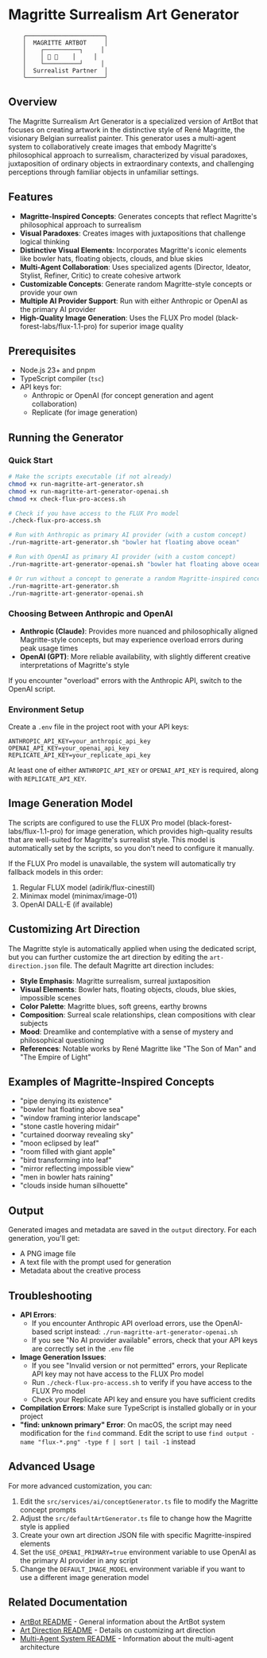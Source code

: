 # Magritte Surrealism Art Generator

```
    ╭──────────────────────╮
    │  MAGRITTE ARTBOT     │
    │    ┌──────────┐     │
    │    │ 🎩 🍎    │     │
    │    └──────────┘     │
    │  Surrealist Partner  │
    ╰──────────────────────╯
```

## Overview

The Magritte Surrealism Art Generator is a specialized version of ArtBot that focuses on creating artwork in the distinctive style of René Magritte, the visionary Belgian surrealist painter. This generator uses a multi-agent system to collaboratively create images that embody Magritte's philosophical approach to surrealism, characterized by visual paradoxes, juxtaposition of ordinary objects in extraordinary contexts, and challenging perceptions through familiar objects in unfamiliar settings.

## Features

- **Magritte-Inspired Concepts**: Generates concepts that reflect Magritte's philosophical approach to surrealism
- **Visual Paradoxes**: Creates images with juxtapositions that challenge logical thinking
- **Distinctive Visual Elements**: Incorporates Magritte's iconic elements like bowler hats, floating objects, clouds, and blue skies
- **Multi-Agent Collaboration**: Uses specialized agents (Director, Ideator, Stylist, Refiner, Critic) to create cohesive artwork
- **Customizable Concepts**: Generate random Magritte-style concepts or provide your own
- **Multiple AI Provider Support**: Run with either Anthropic or OpenAI as the primary AI provider
- **High-Quality Image Generation**: Uses the FLUX Pro model (black-forest-labs/flux-1.1-pro) for superior image quality

## Prerequisites

- Node.js 23+ and pnpm
- TypeScript compiler (`tsc`)
- API keys for:
  - Anthropic or OpenAI (for concept generation and agent collaboration)
  - Replicate (for image generation)

## Running the Generator

### Quick Start

```bash
# Make the scripts executable (if not already)
chmod +x run-magritte-art-generator.sh
chmod +x run-magritte-art-generator-openai.sh
chmod +x check-flux-pro-access.sh

# Check if you have access to the FLUX Pro model
./check-flux-pro-access.sh

# Run with Anthropic as primary AI provider (with a custom concept)
./run-magritte-art-generator.sh "bowler hat floating above ocean"

# Run with OpenAI as primary AI provider (with a custom concept)
./run-magritte-art-generator-openai.sh "bowler hat floating above ocean"

# Or run without a concept to generate a random Magritte-inspired concept
./run-magritte-art-generator.sh
./run-magritte-art-generator-openai.sh
```

### Choosing Between Anthropic and OpenAI

- **Anthropic (Claude)**: Provides more nuanced and philosophically aligned Magritte-style concepts, but may experience overload errors during peak usage times
- **OpenAI (GPT)**: More reliable availability, with slightly different creative interpretations of Magritte's style

If you encounter "overload" errors with the Anthropic API, switch to the OpenAI script.

### Environment Setup

Create a `.env` file in the project root with your API keys:

```
ANTHROPIC_API_KEY=your_anthropic_api_key
OPENAI_API_KEY=your_openai_api_key
REPLICATE_API_KEY=your_replicate_api_key
```

At least one of either `ANTHROPIC_API_KEY` or `OPENAI_API_KEY` is required, along with `REPLICATE_API_KEY`.

## Image Generation Model

The scripts are configured to use the FLUX Pro model (black-forest-labs/flux-1.1-pro) for image generation, which provides high-quality results that are well-suited for Magritte's surrealist style. This model is automatically set by the scripts, so you don't need to configure it manually.

If the FLUX Pro model is unavailable, the system will automatically try fallback models in this order:
1. Regular FLUX model (adirik/flux-cinestill)
2. Minimax model (minimax/image-01)
3. OpenAI DALL-E (if available)

## Customizing Art Direction

The Magritte style is automatically applied when using the dedicated script, but you can further customize the art direction by editing the `art-direction.json` file. The default Magritte art direction includes:

- **Style Emphasis**: Magritte surrealism, surreal juxtaposition
- **Visual Elements**: Bowler hats, floating objects, clouds, blue skies, impossible scenes
- **Color Palette**: Magritte blues, soft greens, earthy browns
- **Composition**: Surreal scale relationships, clean compositions with clear subjects
- **Mood**: Dreamlike and contemplative with a sense of mystery and philosophical questioning
- **References**: Notable works by René Magritte like "The Son of Man" and "The Empire of Light"

## Examples of Magritte-Inspired Concepts

- "pipe denying its existence"
- "bowler hat floating above sea"
- "window framing interior landscape"
- "stone castle hovering midair"
- "curtained doorway revealing sky"
- "moon eclipsed by leaf"
- "room filled with giant apple"
- "bird transforming into leaf"
- "mirror reflecting impossible view"
- "men in bowler hats raining"
- "clouds inside human silhouette"

## Output

Generated images and metadata are saved in the `output` directory. For each generation, you'll get:

- A PNG image file
- A text file with the prompt used for generation
- Metadata about the creative process

## Troubleshooting

- **API Errors**: 
  - If you encounter Anthropic API overload errors, use the OpenAI-based script instead: `./run-magritte-art-generator-openai.sh`
  - If you see "No AI provider available" errors, check that your API keys are correctly set in the `.env` file
- **Image Generation Issues**: 
  - If you see "Invalid version or not permitted" errors, your Replicate API key may not have access to the FLUX Pro model
  - Run `./check-flux-pro-access.sh` to verify if you have access to the FLUX Pro model
  - Check your Replicate API key and ensure you have sufficient credits
- **Compilation Errors**: Make sure TypeScript is installed globally or in your project
- **"find: unknown primary" Error**: On macOS, the script may need modification for the `find` command. Edit the script to use `find output -name "flux-*.png" -type f | sort | tail -1` instead

## Advanced Usage

For more advanced customization, you can:

1. Edit the `src/services/ai/conceptGenerator.ts` file to modify the Magritte concept prompts
2. Adjust the `src/defaultArtGenerator.ts` file to change how the Magritte style is applied
3. Create your own art direction JSON file with specific Magritte-inspired elements
4. Set the `USE_OPENAI_PRIMARY=true` environment variable to use OpenAI as the primary AI provider in any script
5. Change the `DEFAULT_IMAGE_MODEL` environment variable if you want to use a different image generation model

## Related Documentation

- [ArtBot README](./ARTBOT-README.md) - General information about the ArtBot system
- [Art Direction README](./ART-DIRECTION-README.md) - Details on customizing art direction
- [Multi-Agent System README](./src/services/multiagent/README.md) - Information about the multi-agent architecture 
